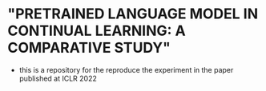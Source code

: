 # "PRETRAINED LANGUAGE MODEL IN CONTINUAL LEARNING: A COMPARATIVE STUDY"
* this is a repository for the reproduce the experiment in the paper published at ICLR 2022

